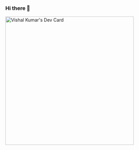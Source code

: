 ### Hi there 👋

<a href="https://app.daily.dev/vishalkr"><img src="https://api.daily.dev/devcards/c9024693e319486ba30d26f2e9ce122e.png?r=scf" width="400" alt="Vishal Kumar's Dev Card"/></a>

<!--
**vishalkr07/vishalkr07** is a ✨ _special_ ✨ repository because its `README.md` (this file) appears on your GitHub profile.

Here are some ideas to get you started:

- 🔭 I’m currently working on ...
- 🌱 I’m currently learning ...
- 👯 I’m looking to collaborate on ...
- 🤔 I’m looking for help with ...
- 💬 Ask me about ...
- 📫 How to reach me: ...
- 😄 Pronouns: ...
- ⚡ Fun fact: ...
-->

